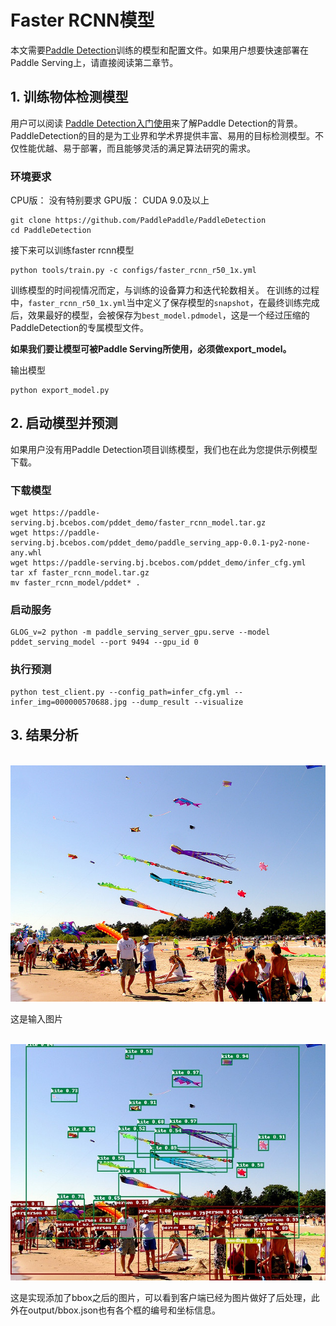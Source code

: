 # Faster RCNN模型

本文需要[Paddle Detection](https://github.com/PaddlePaddle/PaddleDetection)训练的模型和配置文件。如果用户想要快速部署在Paddle Serving上，请直接阅读第二章节。

## 1. 训练物体检测模型

用户可以阅读 [Paddle Detection入门使用](https://github.com/PaddlePaddle/PaddleDetection/blob/release/0.2/docs/tutorials/GETTING_STARTED_cn.md)来了解Paddle Detection的背景。PaddleDetection的目的是为工业界和学术界提供丰富、易用的目标检测模型。不仅性能优越、易于部署，而且能够灵活的满足算法研究的需求。

### 环境要求

CPU版： 没有特别要求
GPU版： CUDA 9.0及以上

```
git clone https://github.com/PaddlePaddle/PaddleDetection
cd PaddleDetection
```
接下来可以训练faster rcnn模型
```
python tools/train.py -c configs/faster_rcnn_r50_1x.yml
```
训练模型的时间视情况而定，与训练的设备算力和迭代轮数相关。
在训练的过程中，`faster_rcnn_r50_1x.yml`当中定义了保存模型的`snapshot`，在最终训练完成后，效果最好的模型，会被保存为`best_model.pdmodel`，这是一个经过压缩的PaddleDetection的专属模型文件。

**如果我们要让模型可被Paddle Serving所使用，必须做export_model。**

输出模型
```
python export_model.py
```

## 2. 启动模型并预测
如果用户没有用Paddle Detection项目训练模型，我们也在此为您提供示例模型下载。

### 下载模型
```
wget https://paddle-serving.bj.bcebos.com/pddet_demo/faster_rcnn_model.tar.gz
wget https://paddle-serving.bj.bcebos.com/pddet_demo/paddle_serving_app-0.0.1-py2-none-any.whl
wget https://paddle-serving.bj.bcebos.com/pddet_demo/infer_cfg.yml
tar xf faster_rcnn_model.tar.gz
mv faster_rcnn_model/pddet* .
```

### 启动服务
```
GLOG_v=2 python -m paddle_serving_server_gpu.serve --model pddet_serving_model --port 9494 --gpu_id 0
```

### 执行预测
```
python test_client.py --config_path=infer_cfg.yml --infer_img=000000570688.jpg --dump_result --visualize
```

## 3. 结果分析
<p align="center">
    <br>
<img src='000000570688.jpg' >
    <br>
<p>
这是输入图片
  
<p align="center">
    <br>
<img src='000000570688_bbox.jpg' >
    <br>
<p>
这是实现添加了bbox之后的图片，可以看到客户端已经为图片做好了后处理，此外在output/bbox.json也有各个框的编号和坐标信息。

